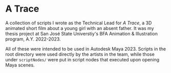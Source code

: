 # A Trace

A collection of scripts I wrote as the Technical Lead for _A Trace_, a 3D animated short film about a young girl with an absent father. It was my thesis project at San José State Universtiy's BFA Animation & Illustration program, A.Y. 2022-2023.

All of these were intended to be used in Autodesk Maya 2023. Scripts in the root directory were used directly by the artists in the team, while those under `scriptNodes/` were put in script nodes that executed upon opening Maya scenes.
